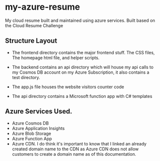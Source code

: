 # my-azure-resume
My cloud resume built and maintained using azure services. Built based on the Cloud Resume Challenge 
 
 ## Structure Layout

 - The frontend directory contains the major frontend stuff. The CSS files, The homepage html file, and helper scripts.

 - The backend contains an api directory which will house my api calls to my Cosmos DB account on my Azure Subscription, it also contains a test directory.

- The app.js file houses the website visitors counter code

- The api directory contains a Microsoft function app with C# templates 


## Azure Services Used.

- Azure Cosmos DB
- Azure Application Insights
- Azure Blob Storage
- Azure Function App
- Azure CDN. I do think it's important to know that I linked an already created domain name to the CDN as Azure CDN does not allow customers to create a domain name as of this documentation.